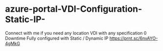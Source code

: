 # azure-portal-VDI-Configuration-Static-IP-

Connect with me if you need any location VDI with any specification 0 Downtime Fully configured with Static / Dynamic IP
https://prnt.sc/6nvAYO-4gMkG
